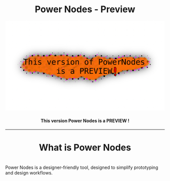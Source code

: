 <h1 align="center">Power Nodes - Preview</h1>

<img src="icons/PowerNodes_Icon.png"></img>

<h4 align="center">
This version Power Nodes is a PREVIEW !
</h4>

---
<h4 style="text-align: center; font-size: 28px; font-weight: bold;">
What is Power Nodes
</h4>

Power Nodes is a designer-friendly tool,
designed to simplify prototyping and design workflows.
